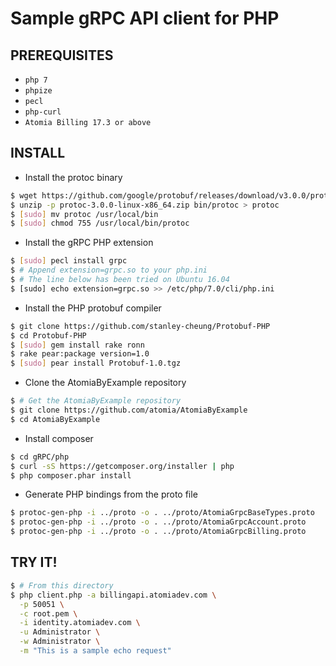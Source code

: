 Sample gRPC API client for PHP
==============================

PREREQUISITES
-------------

- `php 7`
- `phpize`
- `pecl`
- `php-curl`
- `Atomia Billing 17.3 or above`

INSTALL
-------

  - Install the protoc binary

  ```sh
  $ wget https://github.com/google/protobuf/releases/download/v3.0.0/protoc-3.0.0-linux-x86_64.zip
  $ unzip -p protoc-3.0.0-linux-x86_64.zip bin/protoc > protoc
  $ [sudo] mv protoc /usr/local/bin
  $ [sudo] chmod 755 /usr/local/bin/protoc
  ```

  - Install the gRPC PHP extension

  ```sh
  $ [sudo] pecl install grpc
  $ # Append extension=grpc.so to your php.ini
  $ # The line below has been tried on Ubuntu 16.04
  $ [sudo] echo extension=grpc.so >> /etc/php/7.0/cli/php.ini
  ```

  - Install the PHP protobuf compiler

  ```sh
  $ git clone https://github.com/stanley-cheung/Protobuf-PHP
  $ cd Protobuf-PHP
  $ [sudo] gem install rake ronn
  $ rake pear:package version=1.0
  $ [sudo] pear install Protobuf-1.0.tgz
  ```

  - Clone the AtomiaByExample repository

  ```sh
  $ # Get the AtomiaByExample repository
  $ git clone https://github.com/atomia/AtomiaByExample
  $ cd AtomiaByExample
  ```

  - Install composer

  ```sh
  $ cd gRPC/php
  $ curl -sS https://getcomposer.org/installer | php
  $ php composer.phar install
  ```

  - Generate PHP bindings from the proto file

  ```sh
  $ protoc-gen-php -i ../proto -o . ../proto/AtomiaGrpcBaseTypes.proto
  $ protoc-gen-php -i ../proto -o . ../proto/AtomiaGrpcAccount.proto
  $ protoc-gen-php -i ../proto -o . ../proto/AtomiaGrpcBilling.proto
  ```

TRY IT!
-------

  ```sh
  $ # From this directory
  $ php client.php -a billingapi.atomiadev.com \
    -p 50051 \
    -c root.pem \
    -i identity.atomiadev.com \
    -u Administrator \
    -w Administrator \
    -m "This is a sample echo request"
  ```

